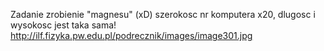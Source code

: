 Zadanie zrobienie "magnesu" (xD)
szerokosc nr komputera x20, dlugosc i wysokosc jest taka sama!
http://ilf.fizyka.pw.edu.pl/podrecznik/images/image301.jpg
